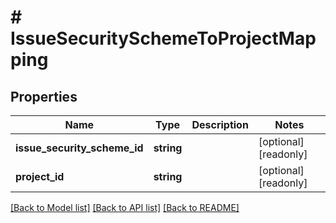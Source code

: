 # # IssueSecuritySchemeToProjectMapping

## Properties

Name | Type | Description | Notes
------------ | ------------- | ------------- | -------------
**issue_security_scheme_id** | **string** |  | [optional] [readonly]
**project_id** | **string** |  | [optional] [readonly]

[[Back to Model list]](../../README.md#models) [[Back to API list]](../../README.md#endpoints) [[Back to README]](../../README.md)
